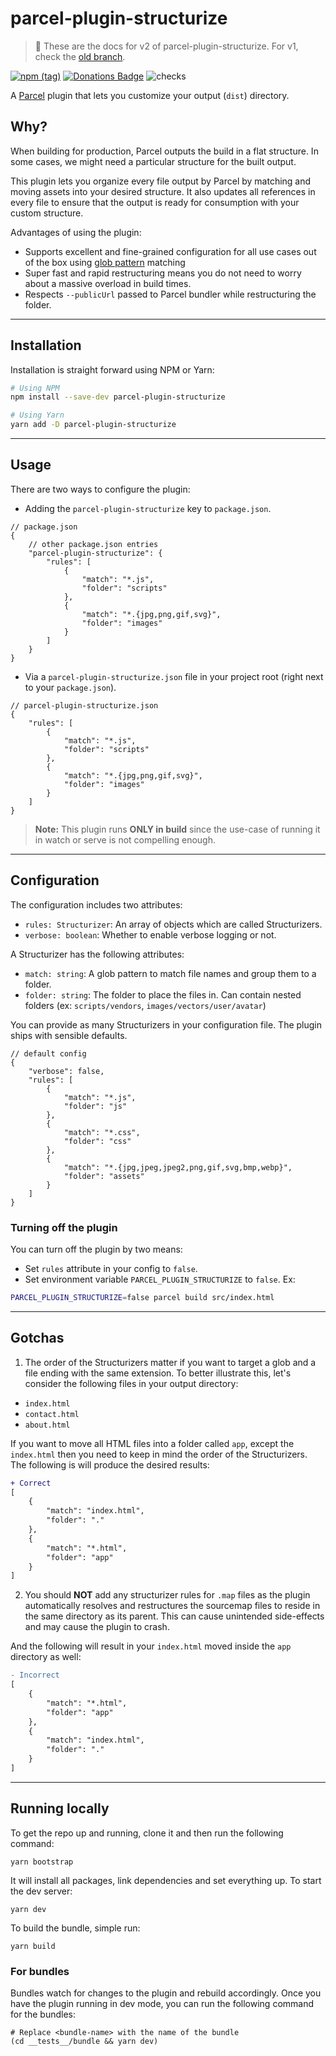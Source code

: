 # parcel-plugin-structurize

> 📢 These are the docs for v2 of parcel-plugin-structurize. For v1, check the [old branch](https://github.com/samrith-s/parcel-plugin-structurize/tree/v1).

[![npm (tag)](https://img.shields.io/npm/v/parcel-plugin-structurize)](https://npmjs.com/package/parcel-plugin-structurize)
[![Donations Badge](https://yourdonation.rocks/images/badge.svg)](https://www.patreon.com/samrith) ![checks](https://github.com/samrith-s/parcel-plugin-structurize/workflows/checks/badge.svg?branch=master)

A [Parcel][parcel] plugin that lets you customize your output (`dist`) directory.

## Why?

When building for production, Parcel outputs the build in a flat structure. In some cases, we might need a particular structure for the built output.

This plugin lets you organize every file output by Parcel by matching and moving assets into your desired structure. It also updates all references in every file to ensure that the output is ready for consumption with your custom structure.

Advantages of using the plugin:

-   Supports excellent and fine-grained configuration for all use cases out of the box using [glob pattern][glob] matching
-   Super fast and rapid restructuring means you do not need to worry about a massive overload in build times.
-   Respects `--publicUrl` passed to Parcel bundler while restructuring the folder.

---

## Installation

Installation is straight forward using NPM or Yarn:

```bash
# Using NPM
npm install --save-dev parcel-plugin-structurize

# Using Yarn
yarn add -D parcel-plugin-structurize
```

---

## Usage

There are two ways to configure the plugin:

-   Adding the `parcel-plugin-structurize` key to `package.json`.

```jsonc
// package.json
{
    // other package.json entries
    "parcel-plugin-structurize": {
        "rules": [
            {
                "match": "*.js",
                "folder": "scripts"
            },
            {
                "match": "*.{jpg,png,gif,svg}",
                "folder": "images"
            }
        ]
    }
}
```

-   Via a `parcel-plugin-structurize.json` file in your project root (right next to your `package.json`).

```jsonc
// parcel-plugin-structurize.json
{
    "rules": [
        {
            "match": "*.js",
            "folder": "scripts"
        },
        {
            "match": "*.{jpg,png,gif,svg}",
            "folder": "images"
        }
    ]
}
```

> **Note:** This plugin runs **ONLY in build** since the use-case of running it in watch or serve is not compelling enough.

---

## Configuration

The configuration includes two attributes:

-   `rules: Structurizer`: An array of objects which are called Structurizers.
-   `verbose: boolean`: Whether to enable verbose logging or not.

A Structurizer has the following attributes:

-   `match: string`: A glob pattern to match file names and group them to a folder.
-   `folder: string`: The folder to place the files in. Can contain nested folders (ex: `scripts/vendors`, `images/vectors/user/avatar`)

You can provide as many Structurizers in your configuration file. The plugin ships with sensible defaults.

```jsonc
// default config
{
    "verbose": false,
    "rules": [
        {
            "match": "*.js",
            "folder": "js"
        },
        {
            "match": "*.css",
            "folder": "css"
        },
        {
            "match": "*.{jpg,jpeg,jpeg2,png,gif,svg,bmp,webp}",
            "folder": "assets"
        }
    ]
}
```

### Turning off the plugin

You can turn off the plugin by two means:

-   Set `rules` attribute in your config to `false`.
-   Set environment variable `PARCEL_PLUGIN_STRUCTURIZE` to `false`. Ex:

```bash
PARCEL_PLUGIN_STRUCTURIZE=false parcel build src/index.html
```

---

## Gotchas

1. The order of the Structurizers matter if you want to target a glob and a file ending with the same extension. To better illustrate this, let's consider the following files in your output directory:

-   `index.html`
-   `contact.html`
-   `about.html`

If you want to move all HTML files into a folder called `app`, except the `index.html` then you need to keep in mind the order of the Structurizers. The following is will produce the desired results:

```diff
+ Correct
[
    {
        "match": "index.html",
        "folder": "."
    },
    {
        "match": "*.html",
        "folder": "app"
    }
]
```

2.  You should **NOT** add any structurizer rules for `.map` files as the plugin automatically resolves and restructures the sourcemap files to reside in the same directory as its parent. This can cause unintended side-effects and may cause the plugin to crash.

And the following will result in your `index.html` moved inside the `app` directory as well:

```diff
- Incorrect
[
    {
        "match": "*.html",
        "folder": "app"
    },
    {
        "match": "index.html",
        "folder": "."
    }
]
```

---

## Running locally

To get the repo up and running, clone it and then run the following command:

```shell
yarn bootstrap
```

It will install all packages, link dependencies and set everything up. To start the dev server:

```shell
yarn dev
```

To build the bundle, simple run:

```shell
yarn build
```

### For bundles

Bundles watch for changes to the plugin and rebuild accordingly. Once you have the plugin running in dev mode, you can run the following command for the bundles:

```shell
# Replace <bundle-name> with the name of the bundle
(cd __tests__/bundle && yarn dev)
```

[parcel]: https://parceljs.org
[glob]: https://en.wikipedia.org/wiki/Glob_(programming)
[v2]: https://github.com/samrith-s/parcel-plugin-structurize/issues/25
